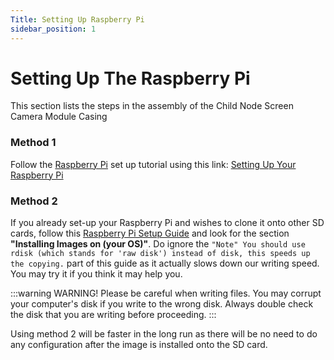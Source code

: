 ```yaml
---
Title: Setting Up Raspberry Pi
sidebar_position: 1
---
```


# Setting Up The Raspberry Pi

This section lists the steps in the assembly of the Child Node Screen Camera Module Casing

### Method 1

Follow the [Raspberry Pi](https://www.digikey.sg/product-detail/en/raspberry-pi/RASPBERRY-PI-4-MODEL-B-8G/1690-RASPBERRYPI4MODELB8G-ND/12159401) set up tutorial using this link: [Setting Up Your Raspberry Pi](https://projects.raspberrypi.org/en/projects/raspberry-pi-setting-up)

### Method 2

If you already set-up your Raspberry Pi and wishes to clone it onto other SD cards, follow this [Raspberry Pi Setup Guide](https://www.raspberrypi.org/documentation/computers/getting-started.html) and look for the section **"Installing Images on (your OS)"**. Do ignore the `"Note" You should use rdisk (which stands for 'raw disk') instead of disk, this speeds up the copying.` part of this guide as it actually slows down our writing speed. You may try it if you think it may help you.

:::warning WARNING!
Please be careful when writing files. You may corrupt your computer's disk if you write to the wrong disk. Always double check the disk that you are writing before proceeding.
:::

Using method 2 will be faster in the long run as there will be no need to do any configuration after the image is installed onto the SD card.
